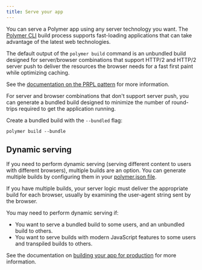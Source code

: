 ```yaml
---
title: Serve your app
---
```


<!-- toc -->

You can serve a Polymer app using any server technology you want. The [Polymer CLI](/{{{polymer_version_dir}}}/docs/tools/polymer-cli) build
process supports fast-loading applications that can take advantage of the latest web technologies.

The default output of the `polymer build` command is an unbundled build designed for server/browser combinations that support HTTP/2 and HTTP/2 server push to deliver the resources the browser needs for a fast first paint while optimizing caching.

See the [documentation on the PRPL pattern](prpl) for more information.

For server and browser combinations that don't support server push, you can generate a bundled build designed to minimize the number of round-trips required to get the application running.

Create a bundled build with the `--bundled` flag:

    polymer build --bundle

## Dynamic serving

If you need to perform dynamic serving (serving different content to users with different browsers), multiple builds are an option. You can generate multiple builds by configuring them in your [polymer.json file](/{{{polymer_version_dir}}}/docs/tools/polymer-json).

If you have multiple builds, your server logic must deliver the appropriate build for each browser, usually by examining the user-agent string sent by the browser.

You may need to perform dynamic serving if:

* You want to serve a bundled build to some users, and an unbundled build to others.
* You want to serve builds with modern JavaScript features to some users and transpiled builds to others.

See the documentation on [building your app for production](build-for-production) for more information.
